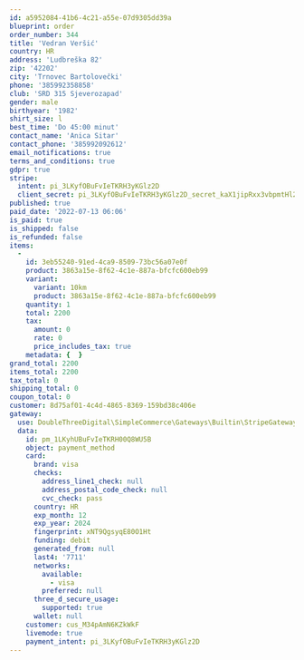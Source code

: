 ```yaml
---
id: a5952084-41b6-4c21-a55e-07d9305dd39a
blueprint: order
order_number: 344
title: 'Vedran Veršić'
country: HR
address: 'Ludbreška 82'
zip: '42202'
city: 'Trnovec Bartolovečki'
phone: '385992358858'
club: 'SRD 315 Sjeverozapad'
gender: male
birthyear: '1982'
shirt_size: l
best_time: 'Do 45:00 minut'
contact_name: 'Anica Sitar'
contact_phone: '385992092612'
email_notifications: true
terms_and_conditions: true
gdpr: true
stripe:
  intent: pi_3LKyfOBuFvIeTKRH3yKGlz2D
  client_secret: pi_3LKyfOBuFvIeTKRH3yKGlz2D_secret_kaX1jipRxx3vbpmtHl2tGDwGY
published: true
paid_date: '2022-07-13 06:06'
is_paid: true
is_shipped: false
is_refunded: false
items:
  -
    id: 3eb55240-91ed-4ca9-8509-73bc56a07e0f
    product: 3863a15e-8f62-4c1e-887a-bfcfc600eb99
    variant:
      variant: 10km
      product: 3863a15e-8f62-4c1e-887a-bfcfc600eb99
    quantity: 1
    total: 2200
    tax:
      amount: 0
      rate: 0
      price_includes_tax: true
    metadata: {  }
grand_total: 2200
items_total: 2200
tax_total: 0
shipping_total: 0
coupon_total: 0
customer: 8d75af01-4c4d-4865-8369-159bd38c406e
gateway:
  use: DoubleThreeDigital\SimpleCommerce\Gateways\Builtin\StripeGateway
  data:
    id: pm_1LKyhUBuFvIeTKRH00Q8WU5B
    object: payment_method
    card:
      brand: visa
      checks:
        address_line1_check: null
        address_postal_code_check: null
        cvc_check: pass
      country: HR
      exp_month: 12
      exp_year: 2024
      fingerprint: xNT9QgsyqE80O1Ht
      funding: debit
      generated_from: null
      last4: '7711'
      networks:
        available:
          - visa
        preferred: null
      three_d_secure_usage:
        supported: true
      wallet: null
    customer: cus_M34pAmN6KZkWkF
    livemode: true
    payment_intent: pi_3LKyfOBuFvIeTKRH3yKGlz2D
---
```

